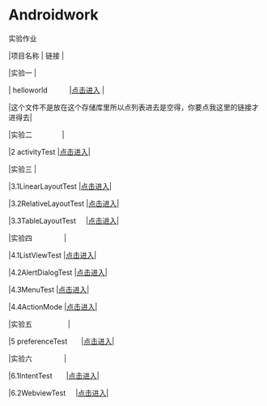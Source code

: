 # Androidwork
实验作业  

|项目名称              |           链接         |  

|实验一                 |                        

| helloworld            |[点击进入](https://github.com/rushhito/newworld) |  

|这个文件不是放在这个存储库里所以点列表进去是空得，你要点我这里的链接才进得去|  

|实验二                |

|2 activityTest  |[点击进入](https://github.com/rushhito/Androidwork/tree/master/lab2_activity/activityTest)|

|实验三                |

|3.1LinearLayoutTest    |[点击进入](https://github.com/rushhito/Androidwork/tree/master/lab3_LayoutTest/LinearLayoutTest)|

|3.2RelativeLayoutTest  |[点击进入](https://github.com/rushhito/Androidwork/tree/master/lab3_LayoutTest/RelativeLayoutTest)|  

|3.3TableLayoutTest     |[点击进入](https://github.com/rushhito/Androidwork/tree/master/lab3_LayoutTest/TableLayoutTest)|  

|实验四                |  

|4.1ListViewTest        |[点击进入](https://github.com/rushhito/Androidwork/tree/master/lab4_UI/ListView)|  

|4.2AlertDialogTest     |[点击进入](https://github.com/rushhito/Androidwork/tree/master/lab4_UI/AlertDialog)|  

|4.3MenuTest            |[点击进入](https://github.com/rushhito/Androidwork/tree/master/lab4_UI/MenuTest)|  

|4.4ActionMode          |[点击进入](https://github.com/rushhito/Androidwork/tree/master/lab4_UI/ActionModeTest)|  

|实验五                  |  

|5 preferenceTest       |[点击进入](https://github.com/rushhito/Androidwork/tree/master/lab5_preference/PrefereceFragmentTest)|  


|实验六                |  

|6.1IntentTest        |[点击进入](https://github.com/rushhito/Androidwork/tree/master/lab6_Intentest/IntentTest)|  

|6.2WebviewTest     |[点击进入](https://github.com/rushhito/Androidwork/tree/master/lab6_Intentest/WebviewTest)|  


